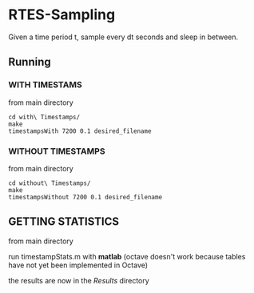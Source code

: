 # RTES-Sampling
Given a time period t, sample every dt seconds and sleep in between.

## Running


### WITH TIMESTAMS

from main directory

```shell
cd with\ Timestamps/
make
timestampsWith 7200 0.1 desired_filename
```


### WITHOUT TIMESTAMPS

from main directory

```
cd without\ Timestamps/
make
timestampsWithout 7200 0.1 desired_filename
```



## GETTING STATISTICS

from main directory

run timestampStats.m with **matlab** (octave doesn't work because tables have not yet been implemented in Octave)

the results are now in the *Results* directory


